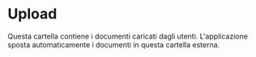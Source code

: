 # Upload
Questa cartella contiene i documenti caricati dagli utenti. L'applicazione sposta automaticamente i documenti in questa cartella esterna.